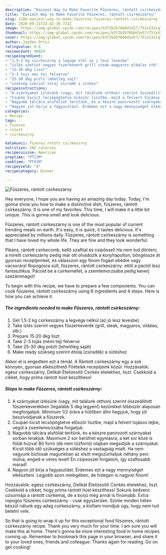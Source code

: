```yaml
---
description: "Easiest Way to Make Favorite Fűszeres, rántott csirkeszárny"
title: "Easiest Way to Make Favorite Fűszeres, rántott csirkeszárny"
slug: 1186-easiest-way-to-make-favorite-fuszeres-rantott-csirkeszarny
date: 2020-09-21T23:42:30.721Z
image: https://img-global.cpcdn.com/recipes/b3f2b2b76b0d1e57/751x532cq70/fuszeres-rantott-csirkeszarny-recept-foto.jpg
thumbnail: https://img-global.cpcdn.com/recipes/b3f2b2b76b0d1e57/751x532cq70/fuszeres-rantott-csirkeszarny-recept-foto.jpg
cover: https://img-global.cpcdn.com/recipes/b3f2b2b76b0d1e57/751x532cq70/fuszeres-rantott-csirkeszarny-recept-foto.jpg
author: Jayden Ortiz
ratingvalue: 4.6
reviewcount: 40029
recipeingredient:
- "1,5-2 kg csirkeszrny a legvge nlkl az j lesz levesbe"
- "ízlés szerint vegyes fszerkeverk grill steak magyaros oldalas stb"
- "15-20 dkg liszt"
- "2-3 tojs nmi tej felverve"
- "25-30 dkg przli lehetleg sajt"
- "szükség szerint tolaj zsiradk a stshez"
recipeinstructions:
- "A szárnyakat ízlésünk (vagy, mit találunk otthon) szerint összeállított fűszerkeverékben (legalább 5 dkg legyen!) kezünkkel többször alaposan megforgatjuk. Minimum 1/2 órára a hűtőben állni hagyjuk, hogy jól beszívódjanak a fűszerek."
- "Csupán kicsit lecsöpögtetve először lisztbe, majd a felvert tojásos tejbe, végül a zsemlemorzsába forgatjuk."
- "Nagyobb tálcára alufóliát terítünk, és a készre panírozott szárnyakat sorban lerakjuk. Maximum 2 sor kerülhet egymásra; a két sor közé is fóliát húzva! Bő forró (de nem tűzforró) olajban megsütjük a szárnyakat. Kicsit több idő szükséges a sütéshez a vastagság miatt. Ha nem vagyunk biztosak magunkban az elsőt megszúrhatjuk néhány perc múlva, enged-e véres levet! Én csipesszel forgatom, így szaftosabb marad!"
- "Nagyon jól bírja a fagyasztást. Érdemes ezt a nagy mennyiséget elkészíteni. Legjobb azon melegében, de hidegen is nagyon finom!"
categories:
- Recipe
tags:
- fszeres
- rntott
- csirkeszrny

katakunci: fszeres rntott csirkeszrny 
nutrition: 202 calories
recipecuisine: American
preptime: "PT17M"
cooktime: "PT41M"
recipeyield: "4"
recipecategory: Dinner

---
```



![Fűszeres, rántott csirkeszárny](https://img-global.cpcdn.com/recipes/b3f2b2b76b0d1e57/751x532cq70/fuszeres-rantott-csirkeszarny-recept-foto.jpg)

Hey everyone, I hope you are having an amazing day today. Today, I'm gonna show you how to make a distinctive dish, fűszeres, rántott csirkeszárny. It is one of my favorites. This time, I will make it a little bit unique. This is gonna smell and look delicious.

Fűszeres, rántott csirkeszárny is one of the most popular of current trending meals on earth. It's easy, it is quick, it tastes delicious. It's appreciated by millions daily. Fűszeres, rántott csirkeszárny is something that I have loved my whole life. They are fine and they look wonderful.

Pikáns, rántott csirkecomb, kellő szafttal és csípőssel! Ha nem tud dönteni, a mirelit csirkeszárny pedig már ott olvadozik a konyhapulton, böngéssze át gyorsan receptjeinket, és válasszon egy finom fogást ebédre vagy vacsorára! Ropogósra sült, fűszeres, rántott csirkeszárny: ettől a páctól lesz fantasztikus. Pácold be a csirkemellet, a zsemlemorzsába pedig keverj szezámmagot!


To begin with this recipe, we have to prepare a few components. You can cook fűszeres, rántott csirkeszárny using 6 ingredients and 4 steps. Here is how you can achieve it.

<!--inarticleads1-->

##### The ingredients needed to make Fűszeres, rántott csirkeszárny:

1. Get 1,5-2 kg csirkeszárny a legvége nélkül (az jó lesz levesbe)
1. Take ízlés szerint vegyes fűszerkeverék (grill, steak, magyaros, oldalas, stb.)
1. Prepare 15-20 dkg liszt
1. Take 2-3 tojás (némi tej) felverve
1. Take 25-30 dkg prézli (lehetőleg saját)
1. Make ready szükség szerint étolaj (zsiradék) a sütéshez


Akkor el is engedtem ezt a témát. A Rántott csirkeszárny egy a sok könnyen, gyorsan elkészíthető Főételek receptjeink közül. Hozzávalók: egész csirkeszárny, Delikát Ételízesítő Csirkés ételekhez, liszt. Csekkold a cikket, hogy príma rántott húst készíthess! 

<!--inarticleads2-->

##### Steps to make Fűszeres, rántott csirkeszárny:

1. A szárnyakat ízlésünk (vagy, mit találunk otthon) szerint összeállított fűszerkeverékben (legalább 5 dkg legyen!) kezünkkel többször alaposan megforgatjuk. Minimum 1/2 órára a hűtőben állni hagyjuk, hogy jól beszívódjanak a fűszerek.
1. Csupán kicsit lecsöpögtetve először lisztbe, majd a felvert tojásos tejbe, végül a zsemlemorzsába forgatjuk.
1. Nagyobb tálcára alufóliát terítünk, és a készre panírozott szárnyakat sorban lerakjuk. Maximum 2 sor kerülhet egymásra; a két sor közé is fóliát húzva! Bő forró (de nem tűzforró) olajban megsütjük a szárnyakat. Kicsit több idő szükséges a sütéshez a vastagság miatt. Ha nem vagyunk biztosak magunkban az elsőt megszúrhatjuk néhány perc múlva, enged-e véres levet! Én csipesszel forgatom, így szaftosabb marad!
1. Nagyon jól bírja a fagyasztást. Érdemes ezt a nagy mennyiséget elkészíteni. Legjobb azon melegében, de hidegen is nagyon finom!


Hozzávalók: egész csirkeszárny, Delikát Ételízesítő Csirkés ételekhez, liszt. Csekkold a cikket, hogy príma rántott húst készíthess! Sokunk kedvenc uzsonnája a rántott csirkemáj, de a borjú még annál is finomabb. Extra ropogós fűszeres csirkeszárny - csak egyszerűen. Szinte minden héten készül nálunk egy adag csirkeszárny, a kisfiam mondjuk úgy, hogy nem tud betelni vele. 

So that is going to wrap it up for this exceptional food fűszeres, rántott csirkeszárny recipe. Thank you very much for your time. I am sure you will make this at home. There's gonna be more interesting food in home recipes coming up. Remember to bookmark this page in your browser, and share it to your loved ones, friends and colleague. Thanks again for reading. Go on get cooking!
